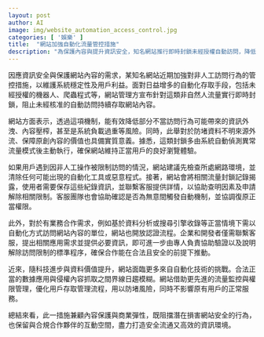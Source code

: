 ```yaml
---
layout: post
author: AI
image: img/website_automation_access_control.jpg
categories: [ '娛樂' ]
title:  "網站加強自動化流量管控措施"
description: "為保護內容與提升資訊安全，知名網站推行即時封鎖未經授權自動訪問，降低異常行為風險，同時提供合法合作單位認證渠道，兼顧美商彈性與用戶體驗。"
---
```

因應資訊安全與保護網站內容的需求，某知名網站近期加強對非人工訪問行為的管控措施，以維護系統穩定性及用戶利益。面對日益增多的自動化存取手段，包括未經授權的機器人、爬蟲程式等，網站管理方宣布針對這類非自然人流量實行即時封鎖，阻止未經核准的自動訪問持續存取網站內容。

網站方面表示，透過這項機制，能有效降低部分不當訪問行為可能帶來的資訊外洩、內容壓榨，甚至是系統負載過重等風險。同時，此舉對於防堵資料不明來源外流、保障原創內容的價值也具備實質意義。據悉，這類封鎖多由系統自動偵測異常流量模式後主動執行，確保網站維持正當用戶的良好瀏覽體驗。

如果用戶遇到因非人工操作被限制訪問的情況，網站建議先檢查所處網路環境，並清除任何可能出現的自動化工具或惡意程式。接著，網站會將相關流量封鎖記錄揭露，使用者需要保存這些紀錄資訊，並聯繫客服提供詳情，以協助查明因素及申請解除相關限制。客服團隊也會協助確認是否為無意間觸發自動機制，並協調復原正當權限。

此外，對於有業務合作需求，例如基於資料分析或搜尋引擎收錄等正當情境下需以自動化方式訪問網站內容的單位，網站也開放認證流程。企業和開發者僅需聯繫客服，提出相關應用需求並提供必要資訊，即可進一步由專人負責協助驗證以及說明解除訪問限制的標準程序，確保合作能在合法且安全的前提下推動。

近來，隨科技進步與資料價值提升，網站面臨更多來自自動化技術的挑戰。合法正當的數據應用與侵權內容抓取之間界線日趨模糊。網站借助更先進的流量監控與權限管理，優化用戶存取管理流程，用以防堵風險，同時不影響原有用戶的正常服務。

總結來看，此一措施兼顧內容保護與商業彈性，既阻擋潛在損害網站安全的行為，也保留與合規合作夥伴的互動空間，盡力打造安全流通又高效的資訊環境。